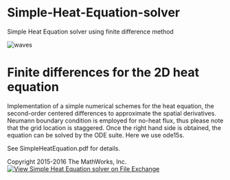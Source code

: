 # Simple-Heat-Equation-solver
Simple Heat Equation solver using finite difference method

![waves](https://github.com/mathworks/Simple-Heat-Equation-solver/blob/master/heat.gif)

# Finite differences for the 2D heat equation
Implementation of a simple numerical schemes for the heat equation, the second-order centered differences to approximate the spatial derivatives. Neumann boundary condition is employed for no-heat flux, thus please note that the grid location is staggered. Once the right hand side is obtained, the equation can be solved by the ODE suite. Here we use ode15s. 

See SimpleHeatEquation.pdf for details.

Copyright 2015-2016 The MathWorks, Inc.
[![View Simple Heat Equation solver on File Exchange](https://www.mathworks.com/matlabcentral/images/matlab-file-exchange.svg)](https://jp.mathworks.com/matlabcentral/fileexchange/59916-simple-heat-equation-solver)

